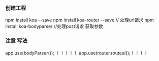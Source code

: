 ### 创建工程
npm install koa --save
npm install koa-router --save // 处理url请求
npm install koa-bodyparser //处理post请求 获取参数



### 注意 写法
app.use(bodyParser()); ！！！！！
app.use(router.routes());！！！！